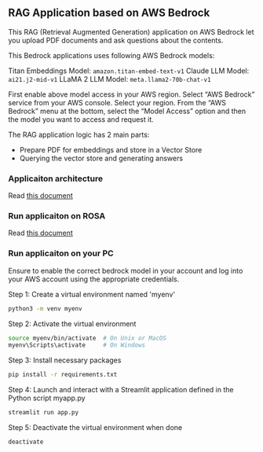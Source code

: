 ## RAG Application based on AWS Bedrock
This RAG (Retrieval Augmented Generation) application on AWS Bedrock let you upload PDF documents and ask questions about the contents.

This Bedrock applications uses following AWS Bedrock models:

Titan Embeddings Model: `amazon.titan-embed-text-v1`
Claude LLM Model: `ai21.j2-mid-v1`
LLaMA 2 LLM Model: `meta.llama2-70b-chat-v1`

First enable above model access in your AWS region. Select “AWS Bedrock” service from your AWS console. Select your region. From the “AWS Bedrock” menu at the bottom, select the “Model Access” option and then the model you want to access and request it.

The RAG application logic has 2 main parts:
- Prepare PDF for embeddings and store in a Vector Store
- Querying the vector store and generating answers


### Applicaiton architecture
Read [this document](https://docs.google.com/document/d/e/2PACX-1vRvapmj59FBVtJFBvHEZtWXY9WlcZxJyvGwLgTykKNNdlJROWRgEvVgFOM_8aBlI3RDn3Fo8GTQFI0d/pub#h.bduu9qqz3u9n)

### Run applicaiton on ROSA
Read [this document](https://docs.google.com/document/d/e/2PACX-1vRvapmj59FBVtJFBvHEZtWXY9WlcZxJyvGwLgTykKNNdlJROWRgEvVgFOM_8aBlI3RDn3Fo8GTQFI0d/pub#h.bduu9qqz3u9n)

### Run applicaiton on your PC
Ensure to enable the correct bedrock model in your account and log into your AWS account using the appropriate credentials.

Step 1: Create a virtual environment named 'myenv'
```bash
python3 -m venv myenv
```
Step 2: Activate the virtual environment
```bash
source myenv/bin/activate  # On Unix or MacOS
myenv\Scripts\activate     # On Windows
```
Step 3: Install necessary packages
```bash
pip install -r requirements.txt
```
Step 4: Launch and interact with a Streamlit application defined in the Python script myapp.py
```bash
streamlit run app.py  
```
Step 5: Deactivate the virtual environment when done
```bash
deactivate
```
